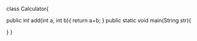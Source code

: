 class Calculator{

public int add(int a, int b){
return a+b;
}
 public static void main(String str){


}
}

